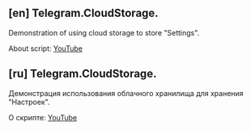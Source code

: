 <h2>[en] Telegram.CloudStorage.</h2>

<p>Demonstration of using cloud storage to store "Settings".</p>

<p> About script: <a href="https://www.youtube.com/watch?v=JrkZDKMQyk8">YouTube</a>

<h2>[ru] Telegram.CloudStorage.</h2>

<p>Демонстрация использования облачного хранилища для хранения "Настроек".</p>

<p> О скрипте: <a href="https://www.youtube.com/watch?v=rtTcDB0atYs">YouTube</a>
